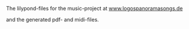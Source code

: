 The lilypond-files for the music-project at
www.logospanoramasongs.de

and the generated pdf- and midi-files.